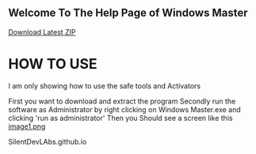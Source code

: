 ## Welcome To The Help Page of Windows Master

[Download Latest ZIP](https://github.com/SilentDevLAbs/WindowsMaster/releases/download/v3/Windows.Master.zip)

# HOW TO USE
I am only showing how to use the safe tools and Activators

First you want to download and extract the program
Secondly run the software as Administrator by right clicking on Windows Master.exe and clicking 'run as administrator'
Then you Should see a screen like this
[image1.png](https://github.com/SilentDevLAbs/SilentDevLAbs.github.io/blob/main/Mainroom.png?raw=true)

SilentDevLAbs.github.io

